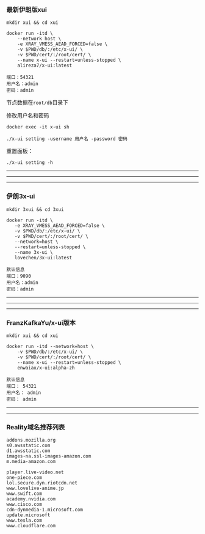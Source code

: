 ###  最新伊朗版xui

```
mkdir xui && cd xui
```
```
docker run -itd \
    --network host \
    -e XRAY_VMESS_AEAD_FORCED=false \
    -v $PWD/db/:/etc/x-ui/ \
    -v $PWD/cert/:/root/cert/ \
    --name x-ui --restart=unless-stopped \
    alireza7/x-ui:latest
```

```
端口：54321
用户名：admin
密码：admin
```

节点数据在`root/db`目录下

修改用户名和密码
```
docker exec -it x-ui sh
```
```
./x-ui setting -username 用户名 -password 密码
```

重置面板：
```
./x-ui setting -h
```


---

---

---

###  伊朗3x-ui

```
mkdir 3xui && cd 3xui
```
```
docker run -itd \
   -e XRAY_VMESS_AEAD_FORCED=false \
   -v $PWD/db/:/etc/x-ui/ \
   -v $PWD/cert/:/root/cert/ \
   --network=host \
   --restart=unless-stopped \
   --name 3x-ui \
   lovechen/3x-ui:latest
```

```
默认信息
端口：9090
用户名：admin
密码：admin
```

---

---

---

###  FranzKafkaYu/x-ui版本

```
mkdir xui && cd xui
```
```
docker run -itd --network=host \
    -v $PWD/db/:/etc/x-ui/ \
    -v $PWD/cert/:/root/cert/ \
    --name x-ui --restart=unless-stopped \
    enwaiax/x-ui:alpha-zh
```


```
默认信息
端口： 54321
用户名： admin
密码： admin
```

---


---
### Reality域名推荐列表
```
addons.mozilla.org
s0.awsstatic.com
d1.awsstatic.com
images-na.ssl-images-amazon.com
m.media-amazon.com

player.live-video.net
one-piece.com
lol.secure.dyn.riotcdn.net
www.lovelive-anime.jp
www.swift.com
academy.nvidia.com
www.cisco.com
cdn-dynmedia-1.microsoft.com
update.microsoft
www.tesla.com
www.cloudflare.com
```
